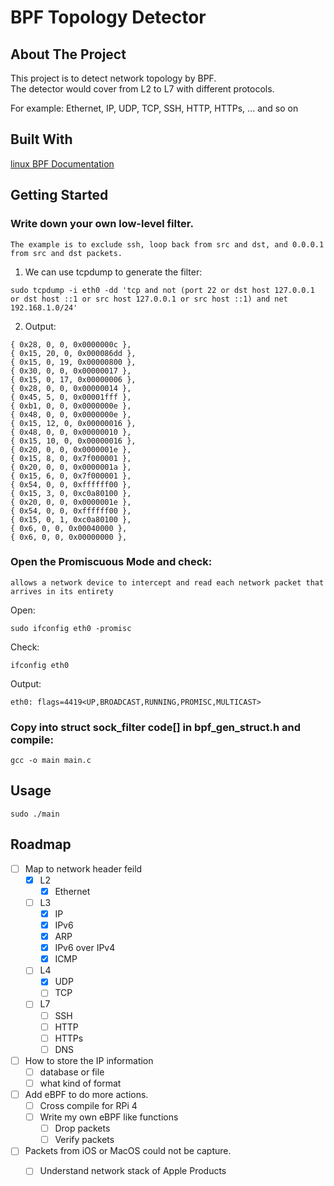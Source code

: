 # BPF Topology Detector

## About The Project 
This project is to detect network topology by BPF. <br>
The detector would cover from L2 to L7 with different protocols. <br>

For example: Ethernet, IP, UDP, TCP, SSH, HTTP, HTTPs, ... and so on

## Built With

[linux BPF Documentation](https://docs.kernel.org/networking/filter.html)

## Getting Started
###  Write down your own low-level filter.

    The example is to exclude ssh, loop back from src and dst, and 0.0.0.1 from src and dst packets.
1. We can use tcpdump to generate the filter:
```
sudo tcpdump -i eth0 -dd 'tcp and not (port 22 or dst host 127.0.0.1 or dst host ::1 or src host 127.0.0.1 or src host ::1) and net 192.168.1.0/24'
```

2. Output:
```
{ 0x28, 0, 0, 0x0000000c },
{ 0x15, 20, 0, 0x000086dd },
{ 0x15, 0, 19, 0x00000800 },
{ 0x30, 0, 0, 0x00000017 },
{ 0x15, 0, 17, 0x00000006 },
{ 0x28, 0, 0, 0x00000014 },
{ 0x45, 5, 0, 0x00001fff },
{ 0xb1, 0, 0, 0x0000000e },
{ 0x48, 0, 0, 0x0000000e },
{ 0x15, 12, 0, 0x00000016 },
{ 0x48, 0, 0, 0x00000010 },
{ 0x15, 10, 0, 0x00000016 },
{ 0x20, 0, 0, 0x0000001e },
{ 0x15, 8, 0, 0x7f000001 },
{ 0x20, 0, 0, 0x0000001a },
{ 0x15, 6, 0, 0x7f000001 },
{ 0x54, 0, 0, 0xffffff00 },
{ 0x15, 3, 0, 0xc0a80100 },
{ 0x20, 0, 0, 0x0000001e },
{ 0x54, 0, 0, 0xffffff00 },
{ 0x15, 0, 1, 0xc0a80100 },
{ 0x6, 0, 0, 0x00040000 },
{ 0x6, 0, 0, 0x00000000 },
```

### Open the Promiscuous Mode and check:

    allows a network device to intercept and read each network packet that arrives in its entirety
Open:
```
sudo ifconfig eth0 -promisc
```

Check:
```
ifconfig eth0
```
Output:
```
eth0: flags=4419<UP,BROADCAST,RUNNING,PROMISC,MULTICAST>
```

### Copy into struct sock_filter code[] in bpf_gen_struct.h and compile:
```
gcc -o main main.c
```

## Usage
```
sudo ./main
```

## Roadmap
- [ ] Map to network header feild
  - [X] L2
    - [X] Ethernet
  - [ ] L3
    - [X] IP
    - [X] IPv6
    - [X] ARP
    - [x] IPv6 over IPv4
    - [X] ICMP
  - [ ] L4
    - [X] UDP
    - [ ] TCP
  - [ ] L7
    - [ ] SSH
    - [ ] HTTP
    - [ ] HTTPs
    - [ ] DNS
     
- [ ] How to store the IP information
  - [ ] database or file
  - [ ] what kind of format
     
- [ ] Add eBPF to do more actions.
  - [ ] Cross compile for RPi 4
  - [ ] Write my own eBPF like functions
      - [ ] Drop packets
      - [ ] Verify packets
        
- [ ] Packets from iOS or MacOS could not be capture.
    - [ ] Understand network stack of Apple Products


